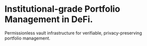 # Institutional-grade Portfolio Management in DeFi.

Permissionless vault infrastructure for verifiable, privacy-preserving portfolio management.
